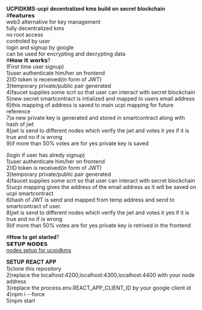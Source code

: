 𝐔𝐂𝐏𝐈𝐃𝐊𝐌𝐒-𝐮𝐜𝐩𝐢 𝐝𝐞𝐜𝐞𝐧𝐭𝐫𝐚𝐥𝐢𝐳𝐞𝐝 𝐤𝐦𝐬 𝐛𝐮𝐢𝐥𝐝 𝐨𝐧 𝐬𝐞𝐜𝐫𝐞𝐭 𝐛𝐥𝐨𝐜𝐤𝐜𝐡𝐚𝐢𝐧
</br>
#𝗳𝗲𝗮𝘁𝘂𝗿𝗲𝘀</br>
web3 alternative for key management</br>
fully decentralized kms</br>
no root access</br>
controled by user</br>
login and signup by google </br>
can be used for encrypting and decrypting data</br>
#𝗛𝗼𝘄 𝗶𝘁 𝘄𝗼𝗿𝗸𝘀?</br>
(First time user signup)</br>
1)user authenticate him/her on frontend</br>
2)ID token is received(in form of JWT)</br>
3)temporary private/public pair generated</br>
4)faucet supplies some scrt so that user can interact with secret blockchain</br>
5)new secret smartcontract is intialized and mapped to users email address</br>
6)this mapping of address is saved to main ucpi mapping for future reference</br>
7)a new private key is generated and stored in smartcontract along with hash of jwt</br>
8)jwt is send to different nodes which verify the jwt and votes it yes if it is true and no if is wrong</br>
9)if more than 50% votes are for yes private key is saved</br>

(login if user has alredy signup)</br>
1)user authenticate him/her on frontend</br>
2)ID token is received(in form of JWT)</br>
3)temporary private/public pair generated</br>
4)faucet supplies some scrt so that user can interact with secret blockchain</br>
5)ucpi mapping gives the address of the email address as it will be saved on ucpi smartcontract</br>
6)hash of JWT is send and mapped from temp address and send to smartcontract of user.</br>
8)jwt is send to different nodes which verify the jwt and votes it yes if it is true and no if is wrong</br>
9)if more than 50% votes are for yes private key is retrived in the frontend</br>

#𝐇𝐨𝐰 𝐭𝐨 𝐠𝐞𝐭 𝐬𝐭𝐚𝐫𝐭𝐞𝐝?</br>
𝗦𝗘𝗧𝗨𝗣 𝗡𝗢𝗗𝗘𝗦</br>
<a href="https://github.com/0xPranjl/dnodes">nodes setup for ucpidkms</a>


𝐒𝐄𝐓𝐔𝐏 𝐑𝐄𝐀𝐂𝐓 𝐀𝐏𝐏</br>
1)clone this repository</br>
2)replace the localhost:4200,localhost:4300,localhost:4400 with your node address</br>
3)replace the process.env.REACT_APP_CLIENT_ID by your google client id</br>
4)npm i --force</br>
5)npm start</br>

